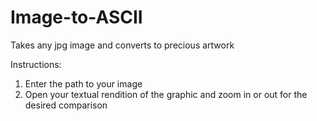 Image-to-ASCII
==============

Takes any jpg image and converts to precious artwork


Instructions:
1. Enter the path to your image
2. Open your textual rendition of the graphic and zoom in or out for the desired comparison
